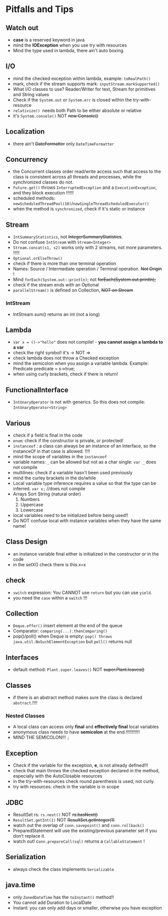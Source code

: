 # Pitfalls and Tips
## Watch out
- **case** is a reserved keyword in java
- mind the **IOException** when you use try with resources
- Mind the type used in lambda, there ain't auto boxing. 

## I/O
- mind the checked exception within lambda, example: `toRealPath()`
- mark, check if the stream supports mark: `inputStream.markSupported()`
- What I/O classes to use? Reader/Writer for text, Stream for primitives and String values
- Check if the `System.out` or `System.err` is closed within the try-with-resource
- `relativize() `needs both Path to be either absolute or relative
- it's `System.console()` NOT ~~new Console()~~


## Localization
- there ain't ~~DateFormatter~~ only `DateTimeFormatter`

## Concurrency
- the Concurrent classes order read/write access such that access to the class is consistent 
across all threads and processes, while the synchronized classes do not. 
- `Future.get()` throws  `InterruptedException` and a  `ExecutionException`, and they block execution !!!!!!
- scheduled methods: `newScheduledThreadPool(10)`/`newSingleThreadScheduledExecutor()`
- when the method is `synchronized`, check if it's static or instance

## Stream
-  `IntSummaryStatistics`, not ~~IntegerSummaryStatistics~~. 
- Do not confuse `IntStream` with `Stream<Integer>`
- `Stream.concat(s1, s2)` works only with 2 streams, not more parameters. !!!!!
- `Optional.orElseThrow()`
- check if there is more than one terminal operation
- Names: Source / Intermediate operation / Terminal operation. ~~Not Origin~~ !
- Mind `forEach(System.out::println)`; not ~~forEach(System.out.println);~~
- check if the stream ends with an Optional
- `parallelStream()` is defined on Collection, ~~NOT on Stream~~
### IntStream
- IntStream.sum() returns an int (not a long)

## Lambda
- `var x = ()->"hello"` does not compile! - **you cannot assign a lambda to a var**
- check the right symbol! it's -> NOT =>
- check lambda does not throw a Checked exception
- mind the semicolon when you assign a variable lambda.
    Example: Predicate<String> predicate = s->true;
- when using curly brackets, check if there is return!
## FunctionalInterface
- `IntUnaryOperator` is not with generics. So this does not compile: `IntUnaryOperator<String>`


## Various
- check if a field is final in the code
- `enum`: check if the constructor is private, or protected!
- `instanceof` : a class can always be an instance of an Interface, so the instanceOf in that case is allowed. !!!!
- mind the scope of variables in the `instanceof`
- variable names: `_` can be allowed but not as a char single: `var _` does not compile
- multilines: check if a variable hasn't been used previously
- mind the curley brackets in the do/while 
- Local variable type inference requires a value so that the type can be inferred. `var x;`  //does not compile
- Arrays Sort String (natural order)
     1. Numbers
     2. Uppercase
     3. Lowercase
- local variables need to be initialized before being used!!
- Do NOT confuse local with instance variables when they have the same name!


## Class Design
- an instance variable final either is initialized in the constructor or in the code
- in the setX() check there is this.x=x
## check
- `switch` expression: You CANNOT use `return` but you can use `yield`.
- you need the `case` within a `switch` !!!
## Collection
- `Deque.offer()` insert element at the end of the queue
- Comparator: `comparing(...).thenComparing()`
- pop()/poll() when Deque is empty: `pop() throws java.util.NoSuchElementException` but `poll()` returns null

## Interfaces
- default method: `Plant.super.leaves()` NOT ~~super.Plant.leaves()~~
## Classes
- if there is an abstract method  makes sure the class is declared `abstract`.!!!!
### Nested Classes
- A local class can access only **final** and **effectively final** local variables
- anonymous class needs to have **semicolon** at the end.!!!!!!!!!!!
- MIND THE SEMICOLON!!! `;`
## Exception
- Check if the variable for the exception, **e**, is not already defined!!!
- check that main throws the checked exception declared in the method, 
especially with the AutoClosable resources
- in the try-with-resources check round parenthesis is used, not curly.
- try with resources: check in the variable is in scope

## JDBC
- ResultSet rs: `rs.next()` NOT ~~rs.hasNext()~~
- `ResultSet.getInt(1)` NOT ~~ResultSet.getInteger(1)~~
- watch out the overlap of `conn.savepoint()` and `conn.rollback()`
- PreparedStatement will use the existing/previous parameter set if you don’t replace it.
- watch out! c`onn.prepareCall(sql)` returns a `CallableStatement` !

## Serialization
- always check the class implements `Serializable`
## java.time
- only `ZonedDateTime` has the `toInstant()` method!!
- You cannot add Duration to LocalDate
- Instant: you can only add days or smaller, otherwise you have exception 